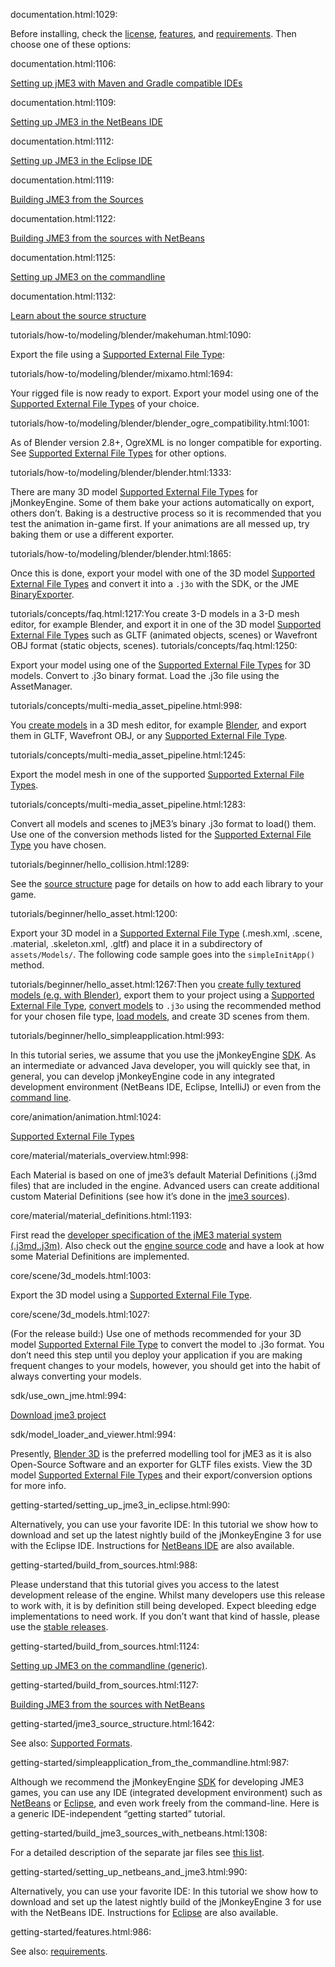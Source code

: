 documentation.html:1029:<p>Before installing, check the <a href="bsd_license.html" class="page">license</a>, <a href="#jme3/features.adoc" class="page unresolved">features</a>, and <a href="#jme3/requirements.adoc" class="page unresolved">requirements</a>. Then choose one of these options:</p>
documentation.html:1106:<p><a href="#jme3/maven.adoc" class="page unresolved">Setting up jME3 with Maven and Gradle compatible IDEs</a></p>
documentation.html:1109:<p><a href="#jme3/setting_up_netbeans_and_jme3.adoc" class="page unresolved">Setting up JME3 in the NetBeans IDE</a></p>
documentation.html:1112:<p><a href="#jme3/setting_up_jme3_in_eclipse.adoc" class="page unresolved">Setting up JME3 in the Eclipse IDE</a></p>
documentation.html:1119:<p><a href="#jme3/build_from_sources.adoc" class="page unresolved">Building JME3 from the Sources</a></p>
documentation.html:1122:<p><a href="#jme3/build_jme3_sources_with_netbeans.adoc" class="page unresolved">Building JME3 from the sources with NetBeans</a></p>
documentation.html:1125:<p><a href="#jme3/simpleapplication_from_the_commandline.adoc" class="page unresolved">Setting up JME3 on the commandline</a></p>
documentation.html:1132:<p><a href="#jme3/jme3_source_structure.adoc" class="page unresolved">Learn about the source structure</a></p>
tutorials/how-to/modeling/blender/makehuman.html:1090:<p>Export the file using a <a href="#ROOT:jme3/features.adoc#supported-external-file-types" class="page unresolved">Supported External File Type</a>:</p>
tutorials/how-to/modeling/blender/mixamo.html:1694:<p>Your rigged file is now ready to export. Export your model using one of the <a href="#ROOT:jme3/features.adoc#supported-external-file-types" class="page unresolved">Supported External File Types</a> of your choice.</p>
tutorials/how-to/modeling/blender/blender_ogre_compatibility.html:1001:<p>As of Blender version 2.8+, OgreXML is no longer compatible for exporting. See <a href="#ROOT:jme3/features.adoc#supported-external-file-types" class="page unresolved">Supported External File Types</a> for other options.</p>
tutorials/how-to/modeling/blender/blender.html:1333:<p>There are many 3D model <a href="#ROOT:jme3/features.adoc#supported-external-file-types" class="page unresolved">Supported External File Types</a> for jMonkeyEngine. Some of them bake your actions automatically on export, others don&#8217;t. Baking is a destructive process so it is recommended that you test the animation in-game first. If your animations are all messed up, try baking them or use a different exporter.</p>
tutorials/how-to/modeling/blender/blender.html:1865:<p>Once this is done, export your model with one of the 3D model <a href="#ROOT:jme3/features.adoc#supported-external-file-types" class="page unresolved">Supported External File Types</a> and convert it into a <code>.j3o</code> with the SDK, or the JME <a href="https://javadoc.jmonkeyengine.org/v3.3.2-stable/com/jme3/export/binary/BinaryExporter.html">BinaryExporter</a>.</p>
tutorials/concepts/faq.html:1217:You create 3-D models in a 3-D mesh editor, for example Blender, and export it in one of the 3D model <a href="#ROOT:jme3/features.adoc#supported-external-file-types" class="page unresolved">Supported External File Types</a> such as GLTF (animated objects, scenes) or Wavefront OBJ format (static objects, scenes).
tutorials/concepts/faq.html:1250:<p>Export your model using one of the <a href="#ROOT:jme3/features.adoc#supported-external-file-types" class="page unresolved">Supported External File Types</a> for 3D models. Convert to .j3o binary format. Load the .j3o file using the AssetManager.</p>
tutorials/concepts/multi-media_asset_pipeline.html:998:<p>You <a href="../how-to/modeling/blender/blender.html" class="page">create models</a> in a 3D mesh editor, for example <a href="https://www.blender.org">Blender</a>, and export them in GLTF, Wavefront OBJ, or any <a href="#ROOT:jme3/features.adoc#supported-external-file-types" class="page unresolved">Supported External File Type</a>.</p>
tutorials/concepts/multi-media_asset_pipeline.html:1245:<p>Export the model mesh in one of the supported <a href="#ROOT:jme3/features.adoc##supported-external-file-types" class="page unresolved">Supported External File Types</a>.</p>
tutorials/concepts/multi-media_asset_pipeline.html:1283:<p>Convert all models and scenes to jME3&#8217;s binary .j3o format to load() them. Use one of the conversion methods listed for the <a href="#ROOT:jme3/features.adoc#supported-external-file-types" class="page unresolved">Supported External File Type</a> you have chosen.</p>
tutorials/beginner/hello_collision.html:1289:<p>See the <a href="#ROOT:jme3/jme3_source_structure.adoc#physics" class="page unresolved">source structure</a> page for details on how to add each library to your game.</p>
tutorials/beginner/hello_asset.html:1200:<p>Export your 3D model in a <a href="#ROOT:jme3/features.adoc#supported-external-file-types" class="page unresolved">Supported External File Type</a> (.mesh.xml, .scene, .material, .skeleton.xml, .gltf) and place it in a subdirectory of <code>assets/Models/</code>. The following code sample goes into the <code>simpleInitApp()</code> method.</p>
tutorials/beginner/hello_asset.html:1267:Then you <a href="http://en.wikibooks.org/wiki/Blender_3D:_Noob_to_Pro/UV_Map_Basics">create fully textured models (e.g. with Blender)</a>, export them to your project using a <a href="#ROOT:jme3/features.adoc#supported-formats" class="page unresolved">Supported External File Type</a>, <a href="#ROOT:jme3/features.adoc#supported-external-file-types" class="page unresolved">convert models</a> to <code>.j3o</code> using the recommended method for your chosen file type, <a href="#loading-models-and-scenes">load models</a>, and create 3D scenes from them.</p>
tutorials/beginner/hello_simpleapplication.html:993:<p>In this tutorial series, we assume that you use the jMonkeyEngine <a href="../../sdk/sdk.html" class="page">SDK</a>. As an intermediate or advanced Java developer, you will quickly see that, in general, you can develop jMonkeyEngine code in any integrated development environment (NetBeans IDE, Eclipse, IntelliJ) or even from the <a href="#ROOT:jme3/simpleapplication_from_the_commandline.adoc" class="page unresolved">command line</a>.</p>
core/animation/animation.html:1024:<p><a href="#ROOT:jme3/features.adoc#supported-external-file-types" class="page unresolved">Supported External File Types</a></p>
core/material/materials_overview.html:998:<p>Each Material is based on one of jme3&#8217;s default Material Definitions (.j3md files) that are included in the engine. Advanced users can create additional custom Material Definitions (see how it&#8217;s done in the <a href="#ROOT:jme3/build_from_sources.adoc" class="page unresolved">jme3 sources</a>).</p>
core/material/material_definitions.html:1193:<p>First read the <a href="material_specification.html" class="page">developer specification of the jME3 material system (.j3md,.j3m)</a>. Also check out the <a href="#ROOT:jme3/build_from_sources.adoc" class="page unresolved">engine source code</a> and have a look at how some Material Definitions are implemented.</p>
core/scene/3d_models.html:1003:<p>Export the 3D model using a <a href="#ROOT:jme3/features.adoc#supported-external-file-types" class="page unresolved">Supported External File Type</a>.</p>
core/scene/3d_models.html:1027:<p>(For the release build:) Use one of methods recommended for your 3D model <a href="#ROOT:jme3/features.adoc#supported-external-file-types" class="page unresolved">Supported External File Type</a> to convert the model to .j3o format. You don&#8217;t need this step until you deploy your application if you are making frequent changes to your models, however, you should get into the habit of always converting your models.</p>
sdk/use_own_jme.html:994:<p><a href="#ROOT:jme3/build_jme3_sources_with_netbeans.adoc" class="page unresolved">Download jme3 project</a></p>
sdk/model_loader_and_viewer.html:994:<p>Presently, <a href="http://www.blender.org/">Blender 3D</a> is the preferred modelling tool for jME3 as it is also Open-Source Software and an exporter for GLTF files exists. View the 3D model <a href="#ROOT:jme3/features.adoc#supported-external-file-types" class="page unresolved">Supported External File Types</a> and their export/conversion options for more info.</p>
getting-started/setting_up_jme3_in_eclipse.html:990:<p>Alternatively, you can use your favorite IDE: In this tutorial we show how to download and set up the latest nightly build of the jMonkeyEngine 3 for use with the Eclipse IDE. Instructions for <a href="#jme3/setting_up_netbeans_and_jme3.adoc" class="page unresolved">NetBeans IDE</a> are also available.</p>
getting-started/build_from_sources.html:988:<p>Please understand that this tutorial gives you access to the latest development release of the engine. Whilst many developers use this release to work with, it is by definition still being developed. Expect bleeding edge implementations to need work. If you don’t want that kind of hassle, please use the <a href="#jme3/maven.adoc" class="page unresolved">stable releases</a>.</p>
getting-started/build_from_sources.html:1124:<p><a href="#jme3/simpleapplication_from_the_commandline.adoc" class="page unresolved">Setting up JME3 on the commandline (generic)</a>.</p>
getting-started/build_from_sources.html:1127:<p><a href="#jme3/build_jme3_sources_with_netbeans.adoc" class="page unresolved">Building JME3 from the sources with NetBeans</a></p>
getting-started/jme3_source_structure.html:1642:<p>See also: <a href="#jme3/features.adoc#supported-formats" class="page unresolved">Supported Formats</a>.</p>
getting-started/simpleapplication_from_the_commandline.html:987:<p>Although we recommend the jMonkeyEngine <a href="../sdk/sdk.html" class="page">SDK</a> for developing JME3 games, you can use any IDE (integrated development environment) such as <a href="#jme3/setting_up_netbeans_and_jme3.adoc" class="page unresolved">NetBeans</a> or <a href="#jme3/setting_up_jme3_in_eclipse.adoc" class="page unresolved">Eclipse</a>, and even work freely from the command-line. Here is a generic IDE-independent &#8220;getting started&#8221; tutorial.</p>
getting-started/build_jme3_sources_with_netbeans.html:1308:<p>For a detailed description of the separate jar files see <a href="#jme3/jme3_source_structure.adoc#structure_of_jmonkeyengine3_jars" class="page unresolved">this list</a>.</p>
getting-started/setting_up_netbeans_and_jme3.html:990:<p>Alternatively, you can use your favorite IDE: In this tutorial we show how to download and set up the latest nightly build of the jMonkeyEngine 3 for use with the NetBeans IDE. Instructions for <a href="#jme3/setting_up_jme3_in_eclipse.adoc" class="page unresolved">Eclipse</a> are also available.</p>
getting-started/features.html:986:<p>See also: <a href="#jme3/requirements.adoc" class="page unresolved">requirements</a>.</p>
